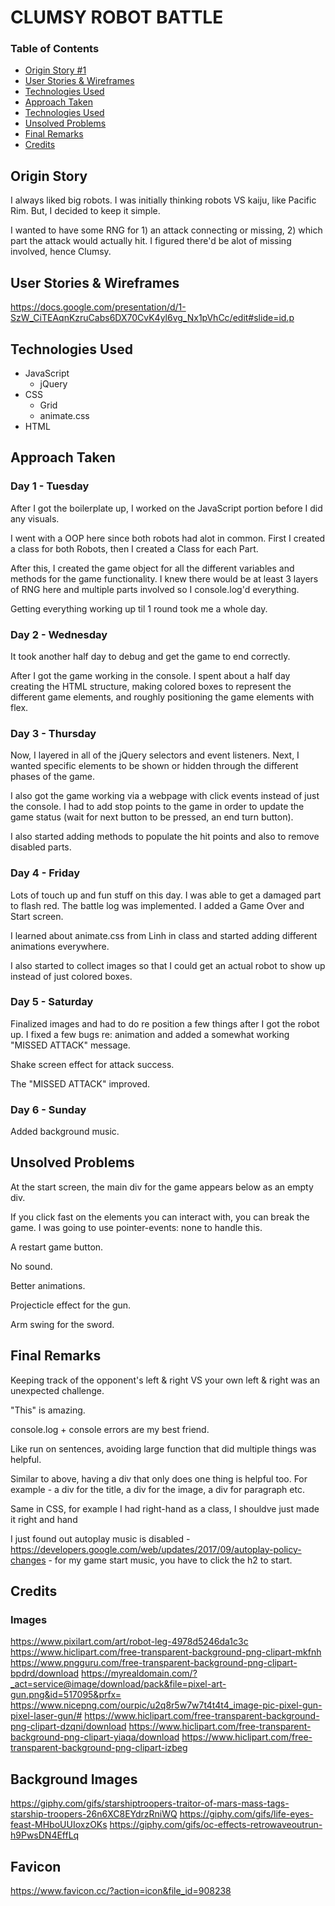 # CLUMSY ROBOT BATTLE
### Table of Contents
* [Origin Story #1](https://git.generalassemb.ly/jeff-chan-sf-sei-05/clumsy-robot-battle/blob/master/README.md#origin-story)
* [User Stories & Wireframes](https://git.generalassemb.ly/jeff-chan-sf-sei-05/clumsy-robot-battle/blob/master/README.md#user-stories--wireframes)
* [Technologies Used](https://git.generalassemb.ly/jeff-chan-sf-sei-05/clumsy-robot-battle/blob/master/README.md#technologies-used)
* [Approach Taken](https://git.generalassemb.ly/jeff-chan-sf-sei-05/clumsy-robot-battle/blob/master/README.md#approach-taken)
* [Technologies Used](https://git.generalassemb.ly/jeff-chan-sf-sei-05/clumsy-robot-battle/blob/master/README.md#technologies-used)
* [Unsolved Problems](https://git.generalassemb.ly/jeff-chan-sf-sei-05/clumsy-robot-battle/blob/master/README.md#unsolved-problems)
* [Final Remarks](https://git.generalassemb.ly/jeff-chan-sf-sei-05/clumsy-robot-battle/blob/master/README.md#final-remarks)
* [Credits](https://git.generalassemb.ly/jeff-chan-sf-sei-05/clumsy-robot-battle/blob/master/README.md#credits)


## Origin Story 
I always liked big robots. I was initially thinking robots VS kaiju, like Pacific Rim. But, I decided to keep it simple.

I wanted to have some RNG for 1) an attack connecting or missing, 2) which part the attack would actually hit. I figured there'd be alot of missing involved, hence Clumsy.


## User Stories & Wireframes
https://docs.google.com/presentation/d/1-SzW_CiTEAqnKzruCabs6DX70CvK4yl6vg_Nx1pVhCc/edit#slide=id.p

## Technologies Used
* JavaScript
  * jQuery
* CSS
  * Grid
  * animate.css
* HTML

## Approach Taken

### Day 1 - Tuesday
After I got the boilerplate up, I worked on the JavaScript portion before I did any visuals.

I went with a OOP here since both robots had alot in common. First I created a class for both Robots, then I created a Class for each Part. 

After this, I created the game object for all the different variables and methods for the game functionality. I knew there would be at least 3 layers of RNG here and multiple parts involved so I console.log'd everything. 

Getting everything working up til 1 round took me a whole day.

### Day 2 - Wednesday

It took another half day to debug and get the game to end correctly.

After I got the game working in the console. I spent about a half day creating the HTML structure, making colored boxes to represent the different game elements, and roughly positioning the game elements with flex.

### Day 3 - Thursday

Now, I layered in all of the jQuery selectors and event listeners. Next, I wanted specific elements to be shown or hidden through the different phases of the game.

I also got the game working via a webpage with click events instead of just the console. I had to add stop points to the game in order to update the game status (wait for next button to be pressed, an end turn button).

I also started adding methods to populate the hit points and also to remove disabled parts.

### Day 4 - Friday

Lots of touch up and fun stuff on this day. I was able to get a damaged part to flash red. The battle log was implemented. I added a Game Over and Start screen. 

I learned about animate.css from Linh in class and started adding different animations everywhere.

I also started to collect images so that I could get an actual robot to show up instead of just colored boxes.

### Day 5 - Saturday

Finalized images and had to do re position a few things after I got the robot up. I fixed a few bugs re: animation and added a somewhat working "MISSED ATTACK" message.

Shake screen effect for attack success.

The "MISSED ATTACK" improved.

### Day 6 - Sunday

Added background music.

## Unsolved Problems

At the start screen, the main div for the game appears below as an empty div.

If you click fast on the elements you can interact with, you can break the game. I was going to use pointer-events: none to handle this.

A restart game button.

No sound.

Better animations.

Projecticle effect for the gun.

Arm swing for the sword.


## Final Remarks

Keeping track of the opponent's left & right VS your own left & right was an unexpected challenge.

"This" is amazing.

console.log + console errors are my best friend.

Like run on sentences, avoiding large function that did multiple things was helpful.

Similar to above, having a div that only does one thing is helpful too. For example - a div for the title, a div for the image, a div for paragraph etc.

Same in CSS, for example I had right-hand as a class,  I shouldve just made it right and hand

I just found out autoplay music is disabled - https://developers.google.com/web/updates/2017/09/autoplay-policy-changes - for my game start music, you have to click the h2 to start.

## Credits

### Images
https://www.pixilart.com/art/robot-leg-4978d5246da1c3c
https://www.hiclipart.com/free-transparent-background-png-clipart-mkfnh
https://www.pngguru.com/free-transparent-background-png-clipart-bpdrd/download
https://myrealdomain.com/?_act=service@image/download/pack&file=pixel-art-gun.png&id=517095&prfx=
https://www.nicepng.com/ourpic/u2q8r5w7w7t4t4t4_image-pic-pixel-gun-pixel-laser-gun/#
https://www.hiclipart.com/free-transparent-background-png-clipart-dzqni/download
https://www.hiclipart.com/free-transparent-background-png-clipart-yiaqa/download
https://www.hiclipart.com/free-transparent-background-png-clipart-izbeg

## Background Images
https://giphy.com/gifs/starshiptroopers-traitor-of-mars-mass-tags-starship-troopers-26n6XC8EYdrzRniWQ
https://giphy.com/gifs/life-eyes-feast-MHboUUIoxzOKs
https://giphy.com/gifs/oc-effects-retrowaveoutrun-h9PwsDN4EffLq

## Favicon
https://www.favicon.cc/?action=icon&file_id=908238


